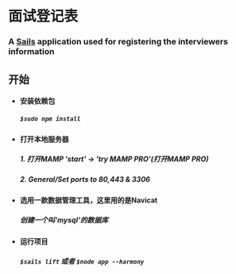 # 面试登记表

### A [Sails](http://sailsjs.org) application used for registering the interviewers information

## 开始
- #### 安装依赖包

    ##### `$sudo npm install`

- #### 打开本地服务器

    ##### 1. 打开MAMP 'start' -> 'try MAMP PRO'(打开MAMP PRO)

    ##### 2. General/Set ports to 80,443 & 3306

- #### 选用一款数据管理工具，这里用的是Navicat

    ##### 创建一个叫'mysql'的数据库

- #### 运行项目

    ##### `$sails lift` 或者 `$node app --harmony`
